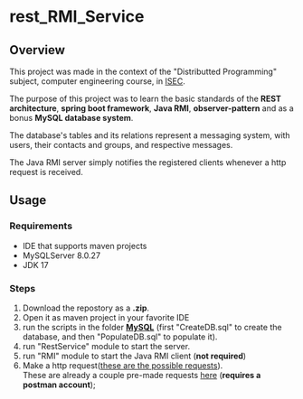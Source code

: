 # rest_RMI_Service

## Overview

This project was made in the context of the "Distributted Programming" subject, computer engineering course, in [ISEC](https://www.isec.pt/PT/Default.aspx).

The purpose of this project was to learn the basic standards of the **REST architecture**, **spring boot framework**, **Java RMI**, **observer-pattern** and as a bonus **MySQL database system**.

The database's tables and its relations represent a  messaging system, with users, their contacts and groups, and respective messages.  

The Java RMI server simply notifies the registered clients whenever a http request is received.  



## Usage

### Requirements

- IDE that supports maven projects
- MySQLServer 8.0.27
- JDK 17

### Steps 

1. Download the repostory as a **.zip**.
2. Open it as maven project in your favorite IDE
3. run the scripts in the folder **[MySQL](https://github.com/Sabomato/rest_RMI_Service/tree/master/MySQL)** (first "CreateDB.sql" to create the database, and then "PopulateDB.sql" to populate it).
4. run "RestService" module to start the server.
5. run "RMI" module to start the Java RMI client (**not required**)
6. Make a http request([these are the possible requests]()).  
These are already a couple pre-made requests
[here](https://god.gw.postman.com/run-collection/18094519-2a4431a6-4472-422e-81cb-f770810c988c?action=collection%2Ffork&collection-url=entityId%3D18094519-2a4431a6-4472-422e-81cb-f770810c988c%26entityType%3Dcollection%26workspaceId%3D9a029073-1bcd-4de7-824e-28dd6ebff09a)
(**requires a postman account**);

 



